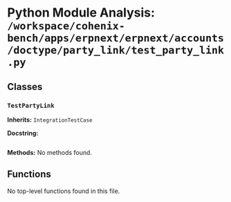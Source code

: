 # Python Module Analysis: `/workspace/cohenix-bench/apps/erpnext/erpnext/accounts/doctype/party_link/test_party_link.py`

## Classes

### `TestPartyLink`
**Inherits:** `IntegrationTestCase`


**Docstring:**
```

```

**Methods:**
No methods found.




## Functions

No top-level functions found in this file.
